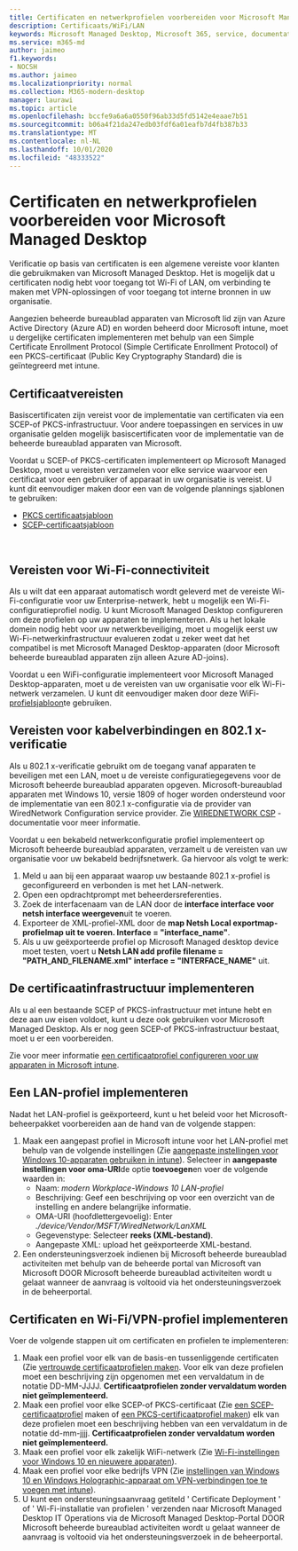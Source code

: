```yaml
---
title: Certificaten en netwerkprofielen voorbereiden voor Microsoft Managed Desktop
description: Certificaats/WiFi/LAN
keywords: Microsoft Managed Desktop, Microsoft 365, service, documentatie
ms.service: m365-md
author: jaimeo
f1.keywords:
- NOCSH
ms.author: jaimeo
ms.localizationpriority: normal
ms.collection: M365-modern-desktop
manager: laurawi
ms.topic: article
ms.openlocfilehash: bccfe9a6a6a0550f96ab33d5fd5142e4eaae7b51
ms.sourcegitcommit: b06a4f21da247edb03fdf6a01eafb7d4fb387b33
ms.translationtype: MT
ms.contentlocale: nl-NL
ms.lasthandoff: 10/01/2020
ms.locfileid: "48333522"
---
```

# <a name="prepare-certificates-and-network-profiles-for-microsoft-managed-desktop"></a>Certificaten en netwerkprofielen voorbereiden voor Microsoft Managed Desktop  
 
Verificatie op basis van certificaten is een algemene vereiste voor klanten die gebruikmaken van Microsoft Managed Desktop. Het is mogelijk dat u certificaten nodig hebt voor toegang tot Wi-Fi of LAN, om verbinding te maken met VPN-oplossingen of voor toegang tot interne bronnen in uw organisatie.   
 
Aangezien beheerde bureaublad apparaten van Microsoft lid zijn van Azure Active Directory (Azure AD) en worden beheerd door Microsoft intune, moet u dergelijke certificaten implementeren met behulp van een Simple Certificate Enrollment Protocol (Simple Certificate Enrollment Protocol) of een PKCS-certificaat (Public Key Cryptography Standard) die is geïntegreerd met intune.    
 
## <a name="certificate-requirements"></a>Certificaatvereisten 
 
Basiscertificaten zijn vereist voor de implementatie van certificaten via een SCEP-of PKCS-infrastructuur. Voor andere toepassingen en services in uw organisatie gelden mogelijk basiscertificaten voor de implementatie van de beheerde bureaublad apparaten van Microsoft.    
 
Voordat u SCEP-of PKCS-certificaten implementeert op Microsoft Managed Desktop, moet u vereisten verzamelen voor elke service waarvoor een certificaat voor een gebruiker of apparaat in uw organisatie is vereist. U kunt dit eenvoudiger maken door een van de volgende plannings sjablonen te gebruiken:  
 
- [PKCS certificaatsjabloon](https://github.com/MicrosoftDocs/microsoft-365-docs/raw/public/microsoft-365/managed-desktop/get-ready/downloads/PKCS-certificate-template.xlsx) 
- [SCEP-certificaatsjabloon](https://github.com/MicrosoftDocs/microsoft-365-docs/raw/public/microsoft-365/managed-desktop/get-ready/downloads/SCEP-certificate-template.xlsx)

  
## <a name="wi-fi-connectivity-requirements"></a>Vereisten voor Wi-Fi-connectiviteit

Als u wilt dat een apparaat automatisch wordt geleverd met de vereiste Wi-Fi-configuratie voor uw Enterprise-netwerk, hebt u mogelijk een Wi-Fi-configuratieprofiel nodig. U kunt Microsoft Managed Desktop configureren om deze profielen op uw apparaten te implementeren. Als u het lokale domein nodig hebt voor uw netwerkbeveiliging, moet u mogelijk eerst uw Wi-Fi-netwerkinfrastructuur evalueren zodat u zeker weet dat het compatibel is met Microsoft Managed Desktop-apparaten (door Microsoft beheerde bureaublad apparaten zijn alleen Azure AD-joins). 
 
Voordat u een WiFi-configuratie implementeert voor Microsoft Managed Desktop-apparaten, moet u de vereisten van uw organisatie voor elk Wi-Fi-netwerk verzamelen. U kunt dit eenvoudiger maken door deze WiFi- [profielsjabloon](https://github.com/MicrosoftDocs/microsoft-365-docs/raw/public/microsoft-365/managed-desktop/get-ready/downloads/WiFi-profile-template.xlsx)te gebruiken.
 
 
## <a name="wired-connectivity-requirements-and-8021x-authentication"></a>Vereisten voor kabelverbindingen en 802.1 x-verificatie 
 
Als u 802.1 x-verificatie gebruikt om de toegang vanaf apparaten te beveiligen met een LAN, moet u de vereiste configuratiegegevens voor de Microsoft beheerde bureaublad apparaten opgeven. Microsoft-bureaublad apparaten met Windows 10, versie 1809 of hoger worden ondersteund voor de implementatie van een 802.1 x-configuratie via de provider van WiredNetwork Configuration service provider. Zie [WIREDNETWORK CSP](https://docs.microsoft.com/windows/client-management/mdm/wirednetwork-csp) -documentatie voor meer informatie. 
 
Voordat u een bekabeld netwerkconfiguratie profiel implementeert op Microsoft beheerde bureaublad apparaten, verzamelt u de vereisten van uw organisatie voor uw bekabeld bedrijfsnetwerk. Ga hiervoor als volgt te werk: 
 
 
1. Meld u aan bij een apparaat waarop uw bestaande 802.1 x-profiel is geconfigureerd en verbonden is met het LAN-netwerk.  
2. Open een opdrachtprompt met beheerdersreferenties. 
3. Zoek de interfacenaam van de LAN door de **interface interface voor netsh interface weergeven**uit te voeren. 
4. Exporteer de XML-profiel-XML door de **map Netsh Local exportmap-profielmap uit te voeren.  Interface = "interface_name"**. 
5. Als u uw geëxporteerde profiel op Microsoft Managed desktop device moet testen, voert u **Netsh LAN add profile filename = "PATH_AND_FILENAME.xml" interface = "INTERFACE_NAME"** uit. 
 
 
## <a name="deploy-certificate-infrastructure"></a>De certificaatinfrastructuur implementeren  
 
Als u al een bestaande SCEP of PKCS-infrastructuur met intune hebt en deze aan uw eisen voldoet, kunt u deze ook gebruiken voor Microsoft Managed Desktop. Als er nog geen SCEP-of PKCS-infrastructuur bestaat, moet u er een voorbereiden.  
 
Zie voor meer informatie [een certificaatprofiel configureren voor uw apparaten in Microsoft intune](https://docs.microsoft.com/intune/certificates-configure). 
 
 
 
## <a name="deploy-a-lan-profile"></a>Een LAN-profiel implementeren 
 
Nadat het LAN-profiel is geëxporteerd, kunt u het beleid voor het Microsoft-beheerpakket voorbereiden aan de hand van de volgende stappen:   
 
1. Maak een aangepast profiel in Microsoft intune voor het LAN-profiel met behulp van de volgende instellingen (Zie [aangepaste instellingen voor Windows 10-apparaten gebruiken in intune](https://docs.microsoft.com/intune/custom-settings-windows-10)). Selecteer in **aangepaste instellingen voor oma-URI**de optie **toevoegen**en voer de volgende waarden in: 
    - Naam: *modern Workplace-Windows 10 LAN-profiel* 
    - Beschrijving: Geef een beschrijving op voor een overzicht van de instelling en andere belangrijke informatie. 
    - OMA-URI (hoofdlettergevoelig): Enter *./device/Vendor/MSFT/WiredNetwork/LanXML*
    - Gegevenstype: Selecteer **reeks (XML-bestand)**. 
    - Aangepaste XML: upload het geëxporteerde XML-bestand.
2. Een ondersteuningsverzoek indienen bij Microsoft beheerde bureaublad activiteiten met behulp van de beheerde portal van Microsoft van Microsoft DOOR Microsoft beheerde bureaublad activiteiten wordt u gelaat wanneer de aanvraag is voltooid via het ondersteuningsverzoek in de beheerportal.
 
## <a name="deploy-certificates-and-wi-fivpn-profile"></a>Certificaten en Wi-Fi/VPN-profiel implementeren 
 
 
Voer de volgende stappen uit om certificaten en profielen te implementeren:

1. Maak een profiel voor elk van de basis-en tussenliggende certificaten (Zie [vertrouwde certificaatprofielen maken](https://docs.microsoft.com/intune/protect/certificates-configure#step-3-create-trusted-certificate-profiles). Voor elk van deze profielen moet een beschrijving zijn opgenomen met een vervaldatum in de notatie DD-MM-JJJJ. **Certificaatprofielen zonder vervaldatum worden niet geïmplementeerd.**
2. Maak een profiel voor elke SCEP-of PKCS-certificaat (Zie [een SCEP-certificaatprofiel](https://docs.microsoft.com/intune/protect/certificates-scep-configure#create-a-scep-certificate-profile) maken of [een PKCS-certificaatprofiel maken](https://docs.microsoft.com/intune/protect/certficates-pfx-configure#create-a-pkcs-certificate-profile)) elk van deze profielen moet een beschrijving hebben van een vervaldatum in de notatie dd-mm-jjjj. **Certificaatprofielen zonder vervaldatum worden niet geïmplementeerd.**
3. Maak een profiel voor elk zakelijk WiFi-netwerk (Zie [Wi-Fi-instellingen voor Windows 10 en nieuwere apparaten](https://docs.microsoft.com/intune/wi-fi-settings-windows)).
4. Maak een profiel voor elke bedrijfs VPN (Zie [instellingen van Windows 10 en Windows Holographic-apparaat om VPN-verbindingen toe te voegen met intune](https://docs.microsoft.com/intune/vpn-settings-windows-10)).
5. U kunt een ondersteuningsaanvraag getiteld ' Certificate Deployment ' of ' Wi-Fi-installatie van profielen ' verzenden naar Microsoft Managed Desktop IT Operations via de Microsoft Managed Desktop-Portal DOOR Microsoft beheerde bureaublad activiteiten wordt u gelaat wanneer de aanvraag is voltooid via het ondersteuningsverzoek in de beheerportal. 
 
 
